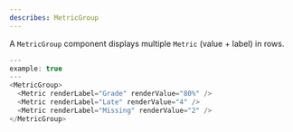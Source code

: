 ```yaml
---
describes: MetricGroup
---
```


A `MetricGroup` component displays multiple `Metric` (value + label) in rows.

```javascript
---
example: true
---
<MetricGroup>
  <Metric renderLabel="Grade" renderValue="80%" />
  <Metric renderLabel="Late" renderValue="4" />
  <Metric renderLabel="Missing" renderValue="2" />
</MetricGroup>
```
